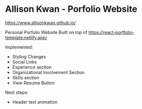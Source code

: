 # Allison Kwan - Porfolio Website
https://www.allisonkwan.github.io/

Personal Porfolio Website
Built on top of https://react-portfolio-template.netlify.app/

Implemented:
- Styling Changes
- Social Links
- Experience section
- Organizational Involvement Section
- Skills section
- View Resume Button

Next steps:
- Header text animation

